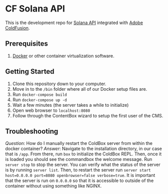 # CF Solana API

This is the development repo for [Solana API](https://docs.solana.com/developing/clients/jsonrpc-api) integrated with [Adobe ColdFusion](https://coldfusion.adobe.com/).

## Prerequisites

1. [Docker](https://www.docker.com/) or other container virtualization software.

## Getting Started

1. Clone this repository down to your computer.
2. Move in to the `/bin` folder where all of our Docker setup files are.
3. Run `docker-compose build`
4. Run `docker-compose up -d`
5. Wait a few minutes (the server takes a while to initialize)
6. Open web browser to `localhost:8080`
7. Follow through the ContentBox wizard to setup the first user of the CMS.


## Troubleshooting

*Question*: How do I manually restart the ColdBox server from within the docker container?
*Answer*: Navigate to the installation directory, in our case that is `/app`. From there, run `box` to initialize the ColdBox REPL. Then, once it is loaded you should see the commandbox the welcome message. Run `server stop` to stop the server. You can verify what the status of the server is by running `server list`. Then, to restart the server run `server start host=0.0.0.0 port=8080 openbrowser=false verbose=true`. It is important that the server is run on `0.0.0.0` so that it is accessible to outside of the container without using something like NGINX. 
